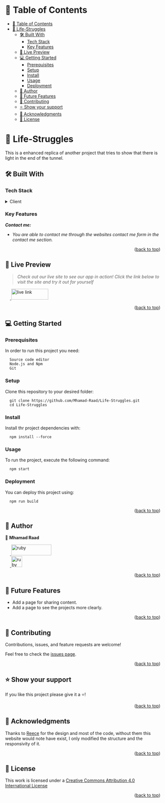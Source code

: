 <a name="readme-top"></a>

# 📗 Table of Contents
- [📗 Table of Contents](#-table-of-contents)
- [🚜 Life-Struggles ](#-Life-Struggles-)
  - [🛠 Built With ](#-built-with-)
    - [Tech Stack ](#tech-stack-)
    - [Key Features ](#key-features-)
  - [🚀 Live Preview ](#-live-preview-)
  - [💻 Getting Started ](#-getting-started-)
    - [Prerequisites](#prerequisites)
    - [Setup](#setup)
    - [Install](#install)
    - [Usage ](#usage-)
    - [Deployment](#deployment)
  - [👥 Author ](#-author-)
  - [🔭 Future Features ](#-future-features-)
  - [🤝 Contributing ](#-contributing-)
  - [⭐️ Show your support ](#️-show-your-support-)
  - [🙏 Acknowledgments ](#-acknowledgments-)
  - [📝 License ](#-license-)

<!-- PROJECT DESCRIPTION -->

# 🚜 Life-Struggles <a name="about-the-project"></a>
This is a enhanced replica of another project that tries to show that there is light in the end of the tunnel. 

## 🛠 Built With <a name="built-with"></a>

### Tech Stack <a name="tech-stack"></a>

<details>
  <summary>Client</summary>
  <br>
  <ul> 
    <a href="https://github.com/Mhamad-Raad/Life-Struggles">
      <img alt="ruby" width="90px"  height="35px" src="https://img.shields.io/badge/Framer-black?style=for-the-badge&logo=framer&logoColor=blue" />
    </a>
    <br>
    <a href="https://github.com/Mhamad-Raad/Life-Struggles">
      <img alt="ruby" width="100px"  height="35px" src="https://img.shields.io/badge/HTML-239120?style=for-the-badge&logo=html5&logoColor=white" />
    </a>
    <br>
    <a href="https://github.com/Mhamad-Raad/Life-Struggles">
      <img alt="ruby" width="130px"  height="35px" src="https://img.shields.io/badge/threejs-black?style=for-the-badge&logo=three.js&logoColor=white" />
    </a>
    <br>
    <a href="https://github.com/Mhamad-Raad/Life-Struggles">
      <img alt="ruby" width="145px"  height="35px" src="https://img.shields.io/badge/SASS-hotpink.svg?style=for-the-badge&logo=SASS&logoColor=white" />
    </a>
    <br>
    <a href="https://github.com/Mhamad-Raad/Life-Struggles">
      <img alt="ruby" width="140px"  height="35px" src="https://img.shields.io/badge/typescript-%23007ACC.svg?style=for-the-badge&logo=typescript&logoColor=white" />
    </a>
    <br>
    <a href="https://github.com/Mhamad-Raad/Life-Struggles">
      <img alt="ruby" width="120px"  height="35px" src="https://img.shields.io/badge/React-0075A8?style=for-the-badge&logo=react&logoColor=61DAFB" />
    </a>
    <br>
    <a href="https://github.com/Mhamad-Raad/Life-Struggles">
      <img alt="ruby" width="120px"  height="35px" src="https://img.shields.io/badge/vercel-%23000000.svg?style=for-the-badge&logo=vercel&logoColor=white" />
    </a>
    <br>
    
  </ul>

</details>

<!-- Features -->

### Key Features <a name="key-features"></a>

_**Contact me:**_

- _You are able to contact me through the websites contact me form in the contact me section._

<p align="right">(<a href="#readme-top">back to top</a>)</p>

## 🚀 Live Preview <a name="live-demo"></a>
> _Check out our live site to see our app in action! Click the link below to visit the site and try it out for yourself_

  &nbsp;&nbsp;&nbsp;&nbsp;<a href="https://life-struggles.vercel.app/">
    <img alt="live link" width="120px"  height="35px" src="https://img.shields.io/badge/Active-00A95C?style=for-the-badge&logo=netlify&logoColor=white" />
  </a>

<p align="right">(<a href="#readme-top">back to top</a>)</p>

<!-- GETTING STARTED -->

## 💻 Getting Started <a name="getting-started"></a>

### Prerequisites

In order to run this project you need:
```
  Source code editor
  Node.js and Npm
  Git
```
### Setup

Clone this repository to your desired folder:

```
  git clone https://github.com/Mhamad-Raad/Life-Struggles.git
  cd Life-Struggles
```

### Install

Install thr project dependencies with:

```
  npm install --force
```

### Usage <a name="usage"></a>

To run the project, execute the following command:

```
  npm start
```
### Deployment

You can deploy this project using:

```
  npm run build
```


<p align="right">(<a href="#readme-top">back to top</a>)</p>

<!-- AUTHORS -->
## 👥 Author <a name="authors"></a>

👤 **Mhamad Raad**

 &nbsp;&nbsp;&nbsp;&nbsp;<a href="https://github.com/Mhamad-Raad">
      <img alt="ruby" width="130px" height="35px" src="https://img.shields.io/badge/GitHub-100000?style=for-the-badge&logo=github&logoColor=white" />
    </a>
    <br>
 &nbsp;&nbsp;&nbsp;&nbsp;<a href="https://www.linkedin.com/in/mhamad-raad">
      <img alt="ruby" height="35px" src="https://img.shields.io/badge/LinkedIn-0077B5?style=for-the-badge&logo=linkedin&logoColor=white" />
    </a>


<p align="right">(<a href="#readme-top">back to top</a>)</p>

<!-- FUTURE FEATURES -->

## 🔭 Future Features <a name="future-features"></a>

- Add a page for sharing content.
- Add a page to see the projects more clearly.

<p align="right">(<a href="#readme-top">back to top</a>)</p>

<!-- CONTRIBUTING -->

## 🤝 Contributing <a name="contributing"></a>

Contributions, issues, and feature requests are welcome!

Feel free to check the [issues page](https://github.com/Mhamad-Raad/Life-Struggles/issues).

<p align="right">(<a href="#readme-top">back to top</a>)</p>

<!-- SUPPORT -->

## ⭐️ Show your support <a name="support"></a>

If you like this project please give it a ⭐️!

<p align="right">(<a href="#readme-top">back to top</a>)</p>

<!-- ACKNOWLEDGEMENTS -->

## 🙏 Acknowledgments <a name="acknowledgements"></a>

Thanks to [Reece](https://github.com/lilsugsy) for the design and most of the code, without them this website would note have exist, I only modified the structure and the responsivity of it.


<p align="right">(<a href="#readme-top">back to top</a>)</p>
<!-- LICENSE -->

## 📝 License <a name="license"></a>

This work is licensed under a [Creative Commons Attribution 4.0 International License](https://creativecommons.org/licenses/by-nc/4.0/)


<p align="right">(<a href="#readme-top">back to top</a>)</p>
